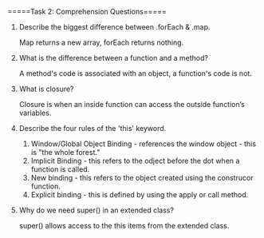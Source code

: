 =====Task 2: Comprehension Questions=====


1.  Describe the biggest difference between .forEach & .map.

    Map returns a new array, forEach returns nothing.


2.  What is the difference between a function and a method?

    A method's code is associated with an object, a function's code is not.


3.  What is closure?

    Closure is when an inside function can access the outside function’s variables.


4.  Describe the four rules of the 'this' keyword.

    1. Window/Global Object Binding - references the window object - this is "the whole forest."
    2. Implicit Binding - this refers to the odject before the dot when a function is called.
    3. New binding - this refers to the object created using the construcor function.
    4. Explicit binding - this is defined by using the apply or call method.


5.  Why do we need super() in an extended class?

    super() allows access to the this items from the extended class.